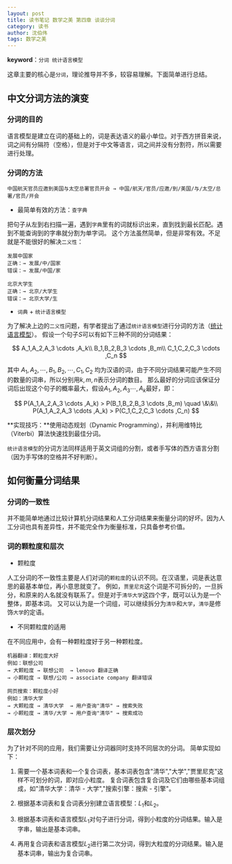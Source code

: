 ```yaml
---
layout: post
title: 读书笔记 数学之美 第四章 谈谈分词
category: 读书
author: 沈伯伟
tags: 数学之美
---
```


**keyword**：`分词 统计语言模型`

这章主要的核心是`分词`，理论推导并不多，较容易理解。下面简单进行总结。

## 中文分词方法的演变

### 分词的目的

语言模型是建立在词的基础上的，词是表达语义的最小单位。对于西方拼音来说，词之间有分隔符（空格），但是对于中文等语言，词之间并没有分割符，所以需要进行处理。

### 分词的方法

```
中国航天官员应邀到美国与太空总署官员开会 → 中国/航天/官员/应邀/到/美国/与/太空/总署/官员/开会
```

- 最简单有效的方法：`查字典`

把句子从左到右扫描一遍，遇到`字典`里有的词就标识出来，直到找到最长匹配。遇到不能查询到的字串就分割为单字词。
这个方法虽然简单，但是非常有效。不足就是不能很好的解决`二义性`：

```
发展中国家
正确：→ 发展/中/国家
错误：→ 发展/中国/家

北京大学生
正确：→ 北京/大学生
错误：→ 北京大学/生
```

- `词典` + `统计语言模型`

为了解决上边的`二义性`问题，有学者提出了通过`统计语言模型`进行分词的方法（[统计语言模型](../../10/22/beauty-of-math-chapter3.html "跳转")）。
假设一个句子$S$可以有如下三种不同的分词结果：

$$
A_1,A_2,A_3 \cdots ,A_k\\
B_1,B_2,B_3 \cdots ,B_m\\
C_1,C_2,C_3 \cdots ,C_n
$$

其中 $A_1,A_2,\cdots,B_1,B_2,\cdots,C_1,C_2$ 均为汉语的词，由于不同分词结果可能产生不同的数量的词串，所以分别用$k,m,n$表示分词的数目。
那么最好的分词应该保证分词后出现这个句子的概率最大，假设$A_1,A_2,A_3 \cdots ,A_k$最好，即：

$$
P(A_1,A_2,A_3 \cdots ,A_k) > P(B_1,B_2,B_3 \cdots ,B_m) \quad \&\&\\
P(A_1,A_2,A_3 \cdots ,A_k) > P(C_1,C_2,C_3 \cdots ,C_n)
$$

**实现技巧：**使用动态规划（Dynamic Programming），并利用维特比（Viterbi）算法快速找到最佳分词。

`统计语言模型`的分词方法同样适用于英文词组的分割，或者手写体的西方语言分割（因为手写体的空格并不好判断）。


## 如何衡量分词结果

### 分词的一致性

并不能简单地通过比较计算机分词结果和人工分词结果来衡量分词的好坏。因为人工分词也具有差异性，并不能完全作为衡量标准，只具备参考价值。

### 词的颗粒度和层次

- 颗粒度

人工分词的不一致性主要是人们对词的`颗粒度`的认识不同。在汉语里，词是表达意思的最基本单位，再小意思就变了。
例如，`贾里尼克`这个词是不可拆分的，一旦拆分，和原来的人名就没有联系了。但是对于`清华大学`这四个字，既可以认为是一个整体，即基本词。
又可以认为是一个词组，可以继续拆分为`清华`和`大学`，`清华`是修饰`大学`的定语。

- 不同颗粒度的适用

在不同应用中，会有一种颗粒度好于另一种颗粒度。

```
机器翻译：颗粒度大好
例如：联想公司
→ 大颗粒度 → 联想公司  → lenovo 翻译正确
→ 小颗粒度 → 联想/公司 → associate company 翻译错误
		 
网页搜索：颗粒度小好
例如：清华大学
→ 大颗粒度 → 清华大学  → 用户查询"清华" → 搜索失败
→ 小颗粒度 → 清华/大学 → 用户查询"清华" → 搜索成功
```

### 层次划分

为了针对不同的应用，我们需要让分词器同时支持不同层次的分词。
简单实现如下：

1. 需要一个基本词表和一个复合词表，基本词表包含"清华","大学","贾里尼克"这样不可划分的词，即对应小粒度。
复合词表包含复合词及它们由哪些基本词组成，如"清华大学：清华 - 大学","搜索引擎：搜索 - 引擎"。

2. 根据基本词表和复合词表分别建立语言模型：$L_1$和$L_2$。

3. 根据基本词表和语言模型$L_1$对句子进行分词，得到小粒度的分词结果。输入是字串，输出是基本词串。

4. 再用复合词表和语言模型$L_2$进行第二次分词，得到大粒度的分词结果。输入是基本词串，输出为复合词串。






